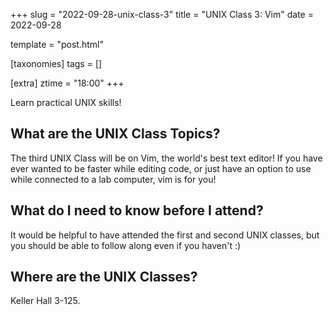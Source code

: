 +++
slug = "2022-09-28-unix-class-3"
title = "UNIX Class 3: Vim"
date = 2022-09-28

template = "post.html"

[taxonomies]
tags = []

[extra]
ztime = "18:00"
+++

Learn practical UNIX skills!

<!-- more -->

## What are the UNIX Class Topics?

The third UNIX Class will be on Vim, the world's best text editor!
If you have ever wanted to be faster while editing code, or just have an option to use while connected to a lab computer, vim is for you!

## What do I need to know before I attend?

It would be helpful to have attended the first and second UNIX classes, but you should be able to follow along even if you haven't :)

## Where are the UNIX Classes?

Keller Hall 3-125.
